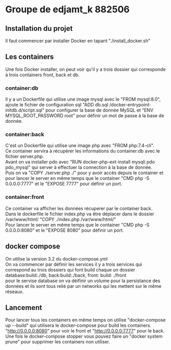 # Groupe de edjamt_k 882506

## Installation du projet 

Il faut commencer par installer Docker en tapant "./install_docker.sh"

## Les containers

Une fois Docker installer, on peut voir qu'il y a trois dossier qui corresponde à trois containers front, back et db.

### container:db

Il y a un Dockerfile qui utilise une image mysql avec le "FROM mysql:8.0", ajoute le fichier de configuration sql "ADD db.sql /docker-entrypoint-initdb.d/script.sql" pour configurer la base de donnée MySQL et "ENV MYSQL_ROOT_PASSWORD root" pour définir un mot de passe à la base de donnée.

### container:back

C'est un Dockerfile qui utilise une image php avec "FROM php:7.4-cli".\
Ce container servira à récupérer les informations du container:db avec le fichier server.php.\
Avant on va installer pdo avec "RUN docker-php-ext-install mysqli pdo pdo_mysql" qui server à effectuer la connection à la base de donnée.\
Puis on va "COPY ./server.php ./" pour y avoir accès depuis le container et pour lancer le server en même temps que le container  "CMD php -S 0.0.0.0:7777" et le "EXPOSE 7777" pour définir un port.

### container:front

Ce container va afficher les données récuperer par le container back.\
Dans le dockerfile le fichier index.php va être déplacer dans le dossier /var/www/html/ "COPY ./index.php /var/www/html/"\
Pour lancer le server en même temps que le container  "CMD php -S 0.0.0.0:8080" et le "EXPOSE 8080" pour définir un port.

## docker compose

On utilise la version 3.2 du docker-compose.yml\
On va commencer par définir les services il y a trois services qui correspond au trois dossiers qui font build chaque un dossier database:build:./db, back:build:./back, front:
    build: ./front\
pour le servise database on va déifinir un volume pour la persistance des données et ils sont tous relié par un networks qui les mettent sur le même réseaux.

## Lancement 

Pour lancer tous les containers en même temps on utilise "docker-compose up --build" qui utilisera le docker-compose pour build les containers.\
"http://0.0.0.0:8080" pour voir le front et "http://0.0.0.0:7777" pour le back.\
Une fois le docker-compose stopper vous pouvez faire un "docker system prune" pour supprimer les containers non utiliser.